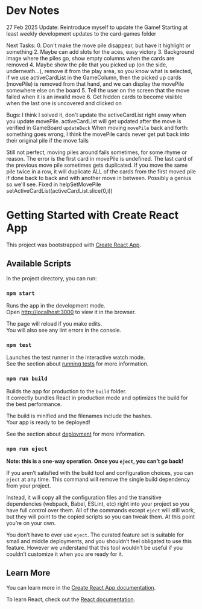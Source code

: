 # Dev Notes

27 Feb 2025
Update:
Reintroduce myself to update the Game! Starting at least weekly development updates to the card-games folder

Next Tasks:
0. Don't make the move pile disappear, but have it highlight or something
2. Maybe can add slots for the aces, easy victory
3. Background image where the piles go, show empty columns when the cards are removed
4. Maybe show the pile that you picked up (on the side, underneath...), remove it from the play area, so you know what is selected, if we use
    activeCardList in the GameColumn, then the picked up cards (movePile) is removed from that hand, and we can display the movePile somewhere 
    else on the board
5. Tell the user on the screen that the move failed when it is an invalid move
6. Get hidden cards to become visiible when the last one is uncovered and clicked on

Bugs:
I think I solved it, don't update the activeCardList right away when you update movePile. activeCardList will get updated after the move is verified in GameBoard `updateDeck`
When moving `movePile` back and forth: something goes wrong, I think the movePile cards never get put back into their original pile if the move fails

Still not perfect, moving piles around fails sometimes, for some rhyme or reason. The error is the first card in movePile is undefined. The last card of the previous move pile sometimes gets duplicated. If you move the same pile twice in a row, it will duplicate ALL of the cards from the first moved pile if done back to back and with another move in between. Possibly a genius so we'll see. Fixed in helpSetMovePile setActiveCardList(activeCardList.slice(0,i))





# Getting Started with Create React App

This project was bootstrapped with [Create React App](https://github.com/facebook/create-react-app).

## Available Scripts

In the project directory, you can run:

### `npm start`

Runs the app in the development mode.\
Open [http://localhost:3000](http://localhost:3000) to view it in the browser.

The page will reload if you make edits.\
You will also see any lint errors in the console.

### `npm test`

Launches the test runner in the interactive watch mode.\
See the section about [running tests](https://facebook.github.io/create-react-app/docs/running-tests) for more information.

### `npm run build`

Builds the app for production to the `build` folder.\
It correctly bundles React in production mode and optimizes the build for the best performance.

The build is minified and the filenames include the hashes.\
Your app is ready to be deployed!

See the section about [deployment](https://facebook.github.io/create-react-app/docs/deployment) for more information.

### `npm run eject`

**Note: this is a one-way operation. Once you `eject`, you can’t go back!**

If you aren’t satisfied with the build tool and configuration choices, you can `eject` at any time. This command will remove the single build dependency from your project.

Instead, it will copy all the configuration files and the transitive dependencies (webpack, Babel, ESLint, etc) right into your project so you have full control over them. All of the commands except `eject` will still work, but they will point to the copied scripts so you can tweak them. At this point you’re on your own.

You don’t have to ever use `eject`. The curated feature set is suitable for small and middle deployments, and you shouldn’t feel obligated to use this feature. However we understand that this tool wouldn’t be useful if you couldn’t customize it when you are ready for it.

## Learn More

You can learn more in the [Create React App documentation](https://facebook.github.io/create-react-app/docs/getting-started).

To learn React, check out the [React documentation](https://reactjs.org/).
